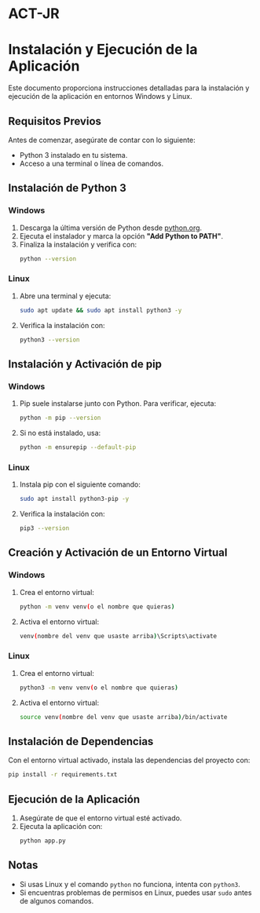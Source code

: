 # ACT-JR
# Instalación y Ejecución de la Aplicación

Este documento proporciona instrucciones detalladas para la instalación y ejecución de la aplicación en entornos Windows y Linux.

## Requisitos Previos

Antes de comenzar, asegúrate de contar con lo siguiente:
- Python 3 instalado en tu sistema.
- Acceso a una terminal o línea de comandos.

## Instalación de Python 3

### Windows
1. Descarga la última versión de Python desde [python.org](https://www.python.org/downloads/windows/).
2. Ejecuta el instalador y marca la opción **"Add Python to PATH"**.
3. Finaliza la instalación y verifica con:
   ```sh
   python --version
   ```

### Linux
1. Abre una terminal y ejecuta:
   ```sh
   sudo apt update && sudo apt install python3 -y
   ```
2. Verifica la instalación con:
   ```sh
   python3 --version
   ```

## Instalación y Activación de pip

### Windows
1. Pip suele instalarse junto con Python. Para verificar, ejecuta:
   ```sh
   python -m pip --version
   ```
2. Si no está instalado, usa:
   ```sh
   python -m ensurepip --default-pip
   ```

### Linux
1. Instala pip con el siguiente comando:
   ```sh
   sudo apt install python3-pip -y
   ```
2. Verifica la instalación con:
   ```sh
   pip3 --version
   ```

## Creación y Activación de un Entorno Virtual

### Windows
1. Crea el entorno virtual:
   ```sh
   python -m venv venv(o el nombre que quieras)
   ```
2. Activa el entorno virtual:
   ```sh
   venv(nombre del venv que usaste arriba)\Scripts\activate
   ```

### Linux
1. Crea el entorno virtual:
   ```sh
   python3 -m venv venv(o el nombre que quieras)
   ```
2. Activa el entorno virtual:
   ```sh
   source venv(nombre del venv que usaste arriba)/bin/activate
   ```

## Instalación de Dependencias

Con el entorno virtual activado, instala las dependencias del proyecto con:
```sh
pip install -r requirements.txt
```

## Ejecución de la Aplicación

1. Asegúrate de que el entorno virtual esté activado.
2. Ejecuta la aplicación con:
   ```sh
   python app.py
   ```

## Notas
- Si usas Linux y el comando `python` no funciona, intenta con `python3`.
- Si encuentras problemas de permisos en Linux, puedes usar `sudo` antes de algunos comandos.
